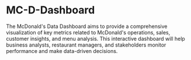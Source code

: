 # MC-D-Dashboard
The McDonald's Data Dashboard aims to provide a comprehensive visualization of key metrics related to McDonald's operations, sales, customer insights, and menu analysis. This interactive dashboard will help business analysts, restaurant managers, and stakeholders monitor performance and make data-driven decisions.
